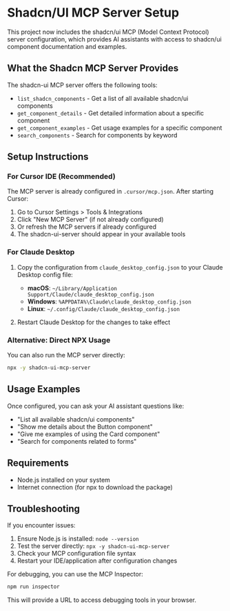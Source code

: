 # Shadcn/UI MCP Server Setup

This project now includes the shadcn/ui MCP (Model Context Protocol) server configuration, which provides AI assistants with access to shadcn/ui component documentation and examples.

## What the Shadcn MCP Server Provides

The shadcn-ui MCP server offers the following tools:
- `list_shadcn_components` - Get a list of all available shadcn/ui components
- `get_component_details` - Get detailed information about a specific component  
- `get_component_examples` - Get usage examples for a specific component
- `search_components` - Search for components by keyword

## Setup Instructions

### For Cursor IDE (Recommended)

The MCP server is already configured in `.cursor/mcp.json`. After starting Cursor:

1. Go to Cursor Settings > Tools & Integrations
2. Click "New MCP Server" (if not already configured)
3. Or refresh the MCP servers if already configured
4. The shadcn-ui-server should appear in your available tools

### For Claude Desktop

1. Copy the configuration from `claude_desktop_config.json` to your Claude Desktop config file:
   - **macOS**: `~/Library/Application Support/Claude/claude_desktop_config.json`
   - **Windows**: `%APPDATA%\Claude\claude_desktop_config.json`
   - **Linux**: `~/.config/Claude/claude_desktop_config.json`

2. Restart Claude Desktop for the changes to take effect

### Alternative: Direct NPX Usage

You can also run the MCP server directly:

```bash
npx -y shadcn-ui-mcp-server
```

## Usage Examples

Once configured, you can ask your AI assistant questions like:

- "List all available shadcn/ui components"
- "Show me details about the Button component"
- "Give me examples of using the Card component"
- "Search for components related to forms"

## Requirements

- Node.js installed on your system
- Internet connection (for npx to download the package)

## Troubleshooting

If you encounter issues:

1. Ensure Node.js is installed: `node --version`
2. Test the server directly: `npx -y shadcn-ui-mcp-server`
3. Check your MCP configuration file syntax
4. Restart your IDE/application after configuration changes

For debugging, you can use the MCP Inspector:
```bash
npm run inspector
```

This will provide a URL to access debugging tools in your browser. 